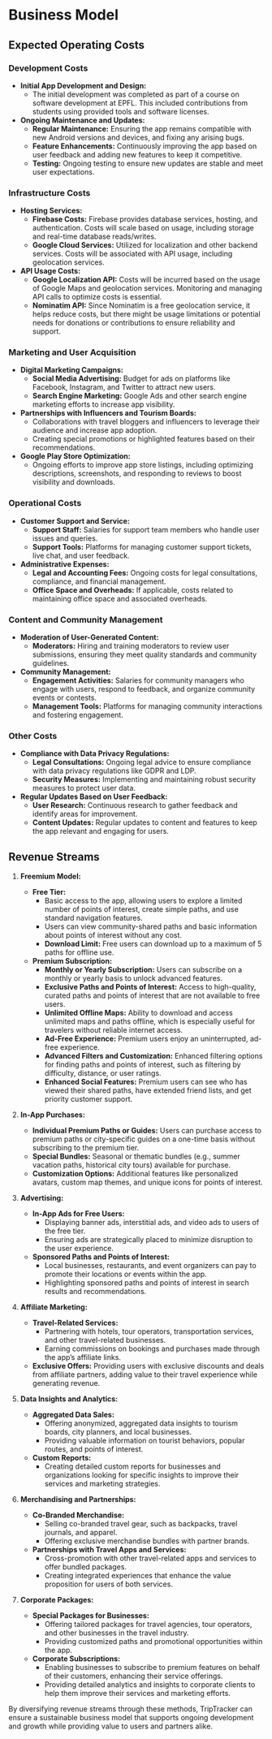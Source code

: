 # Business Model

## Expected Operating Costs

### Development Costs

- **Initial App Development and Design:**
  - The initial development was completed as part of a course on software development at EPFL. 
  This included contributions from students using provided tools and software licenses.
- **Ongoing Maintenance and Updates:**
  - **Regular Maintenance:** Ensuring the app remains compatible with new Android versions and 
  devices, and fixing any arising bugs.
  - **Feature Enhancements:** Continuously improving the app based on user feedback and adding new 
  features to keep it competitive.
  - **Testing:** Ongoing testing to ensure new updates are stable and meet user expectations.

### Infrastructure Costs

- **Hosting Services:**
  - **Firebase Costs:** Firebase provides database services, hosting, and authentication. Costs will 
  scale based on usage, including storage and real-time database reads/writes.
  - **Google Cloud Services:** Utilized for localization and other backend services. Costs will be 
  associated with API usage, including geolocation services.
- **API Usage Costs:**
  - **Google Localization API:** Costs will be incurred based on the usage of Google Maps and 
  geolocation services. Monitoring and managing API calls to optimize costs is essential.
  - **Nominatim API:** Since Nominatim is a free geolocation service, it helps reduce costs, but 
  there might be usage limitations or potential needs for donations or contributions to ensure 
  reliability and support.

### Marketing and User Acquisition

- **Digital Marketing Campaigns:**
  - **Social Media Advertising:** Budget for ads on platforms like Facebook, Instagram, and Twitter 
  to attract new users.
  - **Search Engine Marketing:** Google Ads and other search engine marketing efforts to increase 
  app visibility.
- **Partnerships with Influencers and Tourism Boards:**
  - Collaborations with travel bloggers and influencers to leverage their audience and increase app 
  adoption.
  - Creating special promotions or highlighted features based on their recommendations.
- **Google Play Store Optimization:**
  - Ongoing efforts to improve app store listings, including optimizing descriptions, screenshots, 
  and responding to reviews to boost visibility and downloads.

### Operational Costs

- **Customer Support and Service:**
  - **Support Staff:** Salaries for support team members who handle user issues and queries.
  - **Support Tools:** Platforms for managing customer support tickets, live chat, and user feedback.
- **Administrative Expenses:**
  - **Legal and Accounting Fees:** Ongoing costs for legal consultations, compliance, and financial 
  management.
  - **Office Space and Overheads:** If applicable, costs related to maintaining office space and 
  associated overheads.

### Content and Community Management

- **Moderation of User-Generated Content:**
  - **Moderators:** Hiring and training moderators to review user submissions, ensuring they meet 
  quality standards and community guidelines.
- **Community Management:**
  - **Engagement Activities:** Salaries for community managers who engage with users, respond to 
  feedback, and organize community events or contests.
  - **Management Tools:** Platforms for managing community interactions and fostering engagement.

### Other Costs

- **Compliance with Data Privacy Regulations:**
  - **Legal Consultations:** Ongoing legal advice to ensure compliance with data privacy regulations 
  like GDPR and LDP.
  - **Security Measures:** Implementing and maintaining robust security measures to protect user data.
- **Regular Updates Based on User Feedback:**
  - **User Research:** Continuous research to gather feedback and identify areas for improvement.
  - **Content Updates:** Regular updates to content and features to keep the app relevant and 
  engaging for users.

## Revenue Streams

1. **Freemium Model:**
   - **Free Tier:**
     - Basic access to the app, allowing users to explore a limited number of points of interest, 
     create simple paths, and use standard navigation features.
     - Users can view community-shared paths and basic information about points of interest without 
     any cost.
     - **Download Limit:** Free users can download up to a maximum of 5 paths for offline use.
   - **Premium Subscription:**
     - **Monthly or Yearly Subscription:** Users can subscribe on a monthly or yearly basis to 
     unlock advanced features.
     - **Exclusive Paths and Points of Interest:** Access to high-quality, curated paths and points 
     of interest that are not available to free users.
     - **Unlimited Offline Maps:** Ability to download and access unlimited maps and paths offline,
     which is especially useful for travelers without reliable internet access.
     - **Ad-Free Experience:** Premium users enjoy an uninterrupted, ad-free experience.
     - **Advanced Filters and Customization:** Enhanced filtering options for finding paths and 
     points of interest, such as filtering by difficulty, distance, or user ratings.
     - **Enhanced Social Features:** Premium users can see who has viewed their shared paths, have 
     extended friend lists, and get priority customer support.

2. **In-App Purchases:**
   - **Individual Premium Paths or Guides:** Users can purchase access to premium paths or 
   city-specific guides on a one-time basis without subscribing to the premium tier.
   - **Special Bundles:** Seasonal or thematic bundles (e.g., summer vacation paths, historical city 
   tours) available for purchase.
   - **Customization Options:** Additional features like personalized avatars, custom map themes, 
   and unique icons for points of interest.

3. **Advertising:**
   - **In-App Ads for Free Users:**
     - Displaying banner ads, interstitial ads, and video ads to users of the free tier.
     - Ensuring ads are strategically placed to minimize disruption to the user experience.
   - **Sponsored Paths and Points of Interest:**
     - Local businesses, restaurants, and event organizers can pay to promote their locations or 
     events within the app.
     - Highlighting sponsored paths and points of interest in search results and recommendations.

4. **Affiliate Marketing:**
   - **Travel-Related Services:**
     - Partnering with hotels, tour operators, transportation services, and other travel-related businesses.
     - Earning commissions on bookings and purchases made through the app’s affiliate links.
   - **Exclusive Offers:** Providing users with exclusive discounts and deals from affiliate partners, 
   adding value to their travel experience while generating revenue.

5. **Data Insights and Analytics:**
   - **Aggregated Data Sales:**
     - Offering anonymized, aggregated data insights to tourism boards, city planners, and local businesses.
     - Providing valuable information on tourist behaviors, popular routes, and points of interest.
   - **Custom Reports:**
     - Creating detailed custom reports for businesses and organizations looking for specific 
     insights to improve their services and marketing strategies.

6. **Merchandising and Partnerships:**
   - **Co-Branded Merchandise:**
     - Selling co-branded travel gear, such as backpacks, travel journals, and apparel.
     - Offering exclusive merchandise bundles with partner brands.
   - **Partnerships with Travel Apps and Services:**
     - Cross-promotion with other travel-related apps and services to offer bundled packages.
     - Creating integrated experiences that enhance the value proposition for users of both services.

7. **Corporate Packages:**
   - **Special Packages for Businesses:**
     - Offering tailored packages for travel agencies, tour operators, and other businesses in the 
     travel industry.
     - Providing customized paths and promotional opportunities within the app.
   - **Corporate Subscriptions:**
     - Enabling businesses to subscribe to premium features on behalf of their customers, enhancing 
     their service offerings.
     - Providing detailed analytics and insights to corporate clients to help them improve their 
     services and marketing efforts.

By diversifying revenue streams through these methods, TripTracker can ensure a sustainable business 
model that supports ongoing development and growth while providing value to users and partners alike.

